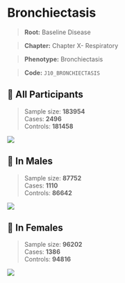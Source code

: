 # Bronchiectasis

> **Root:** Baseline Disease  

> **Chapter:** Chapter X- Respiratory  

> **Phenotype:** Bronchiectasis  

> **Code:** `J10_BRONCHIECTASIS`

## 🧪 All Participants  
> Sample size: **183954**  
> Cases: **2496**  
> Controls: **181458**
<img src="/Disease/Figures/ALL/Incidence/J10_BRONCHIECTASIS.png"/>
<CsvTable src="/Disease_Data/ALL/Incidence/COX_J10_BRONCHIECTASIS.csv" label="🔍 View full results" />

## 👨 In Males  
> Sample size: **87752**  
> Cases: **1110**  
> Controls: **86642**
<img src="/Disease/Figures/Male/Incidence/J10_BRONCHIECTASIS.png"/>
<CsvTable src="/Disease_Data/Male/Incidence/COX_J10_BRONCHIECTASIS.csv" label="🔍 View full results" />

## 👩 In Females  
> Sample size: **96202**  
> Cases: **1386**  
> Controls: **94816**
<img src="/Disease/Figures/Female/Incidence/J10_BRONCHIECTASIS.png"/>
<CsvTable src="/Disease_Data/Female/Incidence/COX_J10_BRONCHIECTASIS.csv" label="🔍 View full results" />
